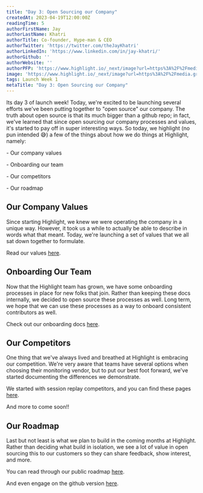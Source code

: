 ```yaml
---
title: "Day 3: Open Sourcing our Company"
createdAt: 2023-04-19T12:00:00Z
readingTime: 5
authorFirstName: Jay
authorLastName: Khatri
authorTitle: Co-founder, Hype-man & CEO 
authorTwitter: 'https://twitter.com/theJayKhatri'
authorLinkedIn: 'https://www.linkedin.com/in/jay-khatri/'
authorGithub: ''
authorWebsite: ''
authorPFP: 'https://www.highlight.io/_next/image?url=https%3A%2F%2Fmedia.graphassets.com%2F2wDcc2CoTckAIZVup0NT&w=3840&q=75'
image: 'https://www.highlight.io/_next/image?url=https%3A%2F%2Fmedia.graphassets.com%2FE7U4wuSyS5mXKGfDOWsz&w=3840&q=75'
tags: Launch Week 1
metaTitle: "Day 3: Open Sourcing our Company"
---
```


Its day 3 of launch week! Today, we're excited to be launching several efforts we've been putting together to "open source" our company. The truth about open source is that its much bigger than a github repo; in fact, we've learned that since open sourcing our company processes and values, it's started to pay off in super interesting ways. So today, we highlight (no pun intended 😅) a few of the things about how we do things at Highlight, namely:

\- Our company values

\- Onboarding our team

\- Our competitors

\- Our roadmap

## Our Company Values

Since starting Highlight, we knew we were operating the company in a unique way. However, it took us a while to actually be able to describe in words what that meant. Today, we're launching a set of values that we all sat down together to formulate.

Read our values [here](https://www.highlight.io/docs/general/company/values "https://www.highlight.io/docs/general/company/values").


## Onboarding Our Team

Now that the Highlight team has grown, we have some onboarding processes in place for new folks that join. Rather than keeping these docs internally, we decided to open source these processes as well. Long term, we hope that we can use these processes as a way to onboard consistent contributors as well.

Check out our onboarding docs [here](https://github.com/highlight/highlight/blob/main/internal-docs/onboarding/template.md "https://github.com/highlight/highlight/blob/main/internal-docs/onboarding/template.md").

## Our Competitors

One thing that we've always lived and breathed at Highlight is embracing our competition. We're very aware that teams have several options when choosing their monitoring vendor, but to put our best foot forward, we've started documenting the differences we demonstrate.

We started with session replay competitors, and you can find these pages [here](https://www.highlight.io/docs/general/company/our-competitors "https://www.highlight.io/docs/general/company/our-competitors").

And more to come soon!!

## Our Roadmap

Last but not least is what we plan to build in the coming months at Highlight. Rather than deciding what build in isolation, we see a lot of value in open sourcing this to our customers so they can share feedback, show interest, and more.

You can read through our public roadmap [here](https://www.highlight.io/docs/general/roadmap "https://www.highlight.io/docs/general/roadmap").

And even engage on the github version [here](https://github.com/orgs/highlight/projects/11/views/1 "https://github.com/orgs/highlight/projects/11/views/1").
